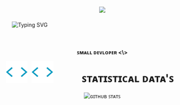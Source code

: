 ###

<p align="center"><img align="center" height="400" src="https://graph.org/file/452129b92f410d8dcfe9b-99e92ca10a0ff20034.jpg"/>

###

&nbsp;   &nbsp;  ![Typing SVG](https://readme-typing-svg.herokuapp.com/?lines=ɪ+ᴀᴍ+ᴜɴɪᴠᴇʀꜱᴇ+ᴅᴇꜱᴛʀᴏʏᴇʀ+🫰;ᴡᴇʟᴄᴏᴍᴇ+ᴛᴏ+ᴍʏ+ᴘʀᴏꜰɪʟᴇ.)

###

<div align="center">
<br><p align="center"><b> ꜱᴍᴀʟʟ ᴅᴇᴠʟᴏᴘᴇʀ  <\></b></p>  
<img src="https://github.com/Dev-Thanos/Dev-Thanos/raw/refs/heads/main/itmes/analytics.webp" width="57px" style="float: left; margin-right: 10px;">



   <img src="https://github.com/Dev-Thanos/Dev-Thanos/raw/refs/heads/main/itmes/analytics.webp" width="57px" style="float: left; margin-right: 10px;">
<h1>ꜱᴛᴀᴛɪꜱᴛɪᴄᴀʟ ᴅᴀᴛᴀ'ꜱ</h1>

<p align="center">
  <img width="49%" src="https://github-readme-stats.vercel.app/api?username=Dev-Thanos&show_icons=true&line_height=37&locale=en&bg_color=0d1117&text_color=ffffff"
       alt="ɢɪᴛʜᴜʙ ꜱᴛᴀᴛꜱ" />  
</p>
